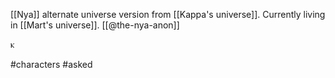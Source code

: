 [[Nya]] alternate universe version from [[Kappa's universe]]. Currently living in [[Mart's universe]]. [[@the-nya-anon]]

ⲕ

#characters #asked 